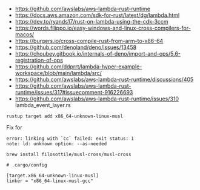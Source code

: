 - https://github.com/awslabs/aws-lambda-rust-runtime
- https://docs.aws.amazon.com/sdk-for-rust/latest/dg/lambda.html
- https://dev.to/ryands17/rust-on-lambda-using-the-cdk-3ccm
- https://words.filippo.io/easy-windows-and-linux-cross-compilers-for-macos/
- https://burgers.io/cross-compile-rust-from-arm-to-x86-64
- https://github.com/denoland/deno/issues/13458
- https://choubey.gitbook.io/internals-of-deno/import-and-ops/5.6-registration-of-ops
- https://github.com/ddprrt/lambda-hyper-example-workspace/blob/main/lambda/src/
- https://github.com/awslabs/aws-lambda-rust-runtime/discussions/405
- https://github.com/awslabs/aws-lambda-rust-runtime/issues/317#issuecomment-916226693
- https://github.com/awslabs/aws-lambda-rust-runtime/issues/310
lambda_event_layer.rs

```
rustup target add x86_64-unknown-linux-musl
```

Fix for

```
error: linking with `cc` failed: exit status: 1
note: ld: unknown option: --as-needed
```

```
brew install filosottile/musl-cross/musl-cross
```

```
# .cargo/config

[target.x86_64-unknown-linux-musl]
linker = "x86_64-linux-musl-gcc"
```

